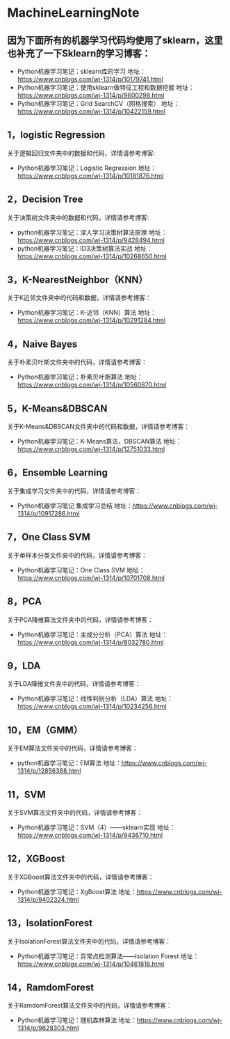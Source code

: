 # MachineLearningNote

## 因为下面所有的机器学习代码均使用了sklearn，这里也补充了一下Sklearn的学习博客：

- Python机器学习笔记：sklearn库的学习  地址：https://www.cnblogs.com/wj-1314/p/10179741.html
- Python机器学习笔记：使用sklearn做特征工程和数据挖掘  地址：https://www.cnblogs.com/wj-1314/p/9600298.html
- Python机器学习笔记：Grid SearchCV（网格搜索）  地址：https://www.cnblogs.com/wj-1314/p/10422159.html



## 1，logistic Regression 
关于逻辑回归文件夹中的数据和代码，详情请参考博客:
- Python机器学习笔记：Logistic Regression  地址：https://www.cnblogs.com/wj-1314/p/10181876.html


## 2，Decision Tree 
关于决策树文件夹中的数据和代码，详情请参考博客:
- python机器学习笔记：深入学习决策树算法原理  地址：https://www.cnblogs.com/wj-1314/p/9428494.html
- python机器学习笔记：ID3决策树算法实战     地址：https://www.cnblogs.com/wj-1314/p/10268650.html

## 3，K-NearestNeighbor（KNN）
关于K近邻文件夹中的代码和数据，详情请参考博客：
- Python机器学习笔记：K-近邻（KNN）算法  地址：https://www.cnblogs.com/wj-1314/p/10291284.html

## 4，Naive Bayes
关于朴素贝叶斯文件夹中的代码，详情请参考博客：
- Python机器学习笔记：朴素贝叶斯算法  地址：https://www.cnblogs.com/wj-1314/p/10560870.html

## 5，K-Means&DBSCAN
关于K-Means&DBSCAN文件夹中的代码和数据，详情请参考博客：
- Python机器学习笔记：K-Means算法，DBSCAN算法  地址：https://www.cnblogs.com/wj-1314/p/12751033.html

## 6，Ensemble Learning
关于集成学习文件夹中的代码，详情请参考博客：
- Python机器学习笔记 集成学习总结  地址：https://www.cnblogs.com/wj-1314/p/10917286.html

## 7，One Class SVM
关于单样本分类文件夹中的代码，详情请参考博客：
- Python机器学习笔记：One Class SVM  地址：https://www.cnblogs.com/wj-1314/p/10701708.html

## 8，PCA
关于PCA降维算法文件夹中的代码，详情请参考博客：
- Python机器学习笔记：主成分分析（PCA）算法  地址：https://www.cnblogs.com/wj-1314/p/8032780.html

## 9，LDA
关于LDA降维文件夹中的代码，详情请参考博客：
- Python机器学习笔记：线性判别分析（LDA）算法  地址：https://www.cnblogs.com/wj-1314/p/10234256.html

## 10，EM（GMM）
关于EM算法文件夹中的代码，详情请参考博客：
- python机器学习笔记：EM算法  地址：https://www.cnblogs.com/wj-1314/p/12856388.html

## 11，SVM
关于SVM算法文件夹中的代码，详情请参考博客：
- Python机器学习笔记：SVM（4）——sklearn实现  地址：https://www.cnblogs.com/wj-1314/p/9436710.html
    
## 12，XGBoost
关于XGBoost算法文件夹中的代码，详情请参考博客：
- Python机器学习笔记：XgBoost算法  地址：https://www.cnblogs.com/wj-1314/p/9402324.html

## 13，IsolationForest
关于IsolationForest算法文件夹中的代码，详情请参考博客：
- Python机器学习笔记：异常点检测算法——Isolation Forest  地址：https://www.cnblogs.com/wj-1314/p/10461816.html

## 14，RamdomForest
关于RamdomForest算法文件夹中的代码，详情请参考博客：
- Python机器学习笔记：随机森林算法  地址：https://www.cnblogs.com/wj-1314/p/9628303.html
